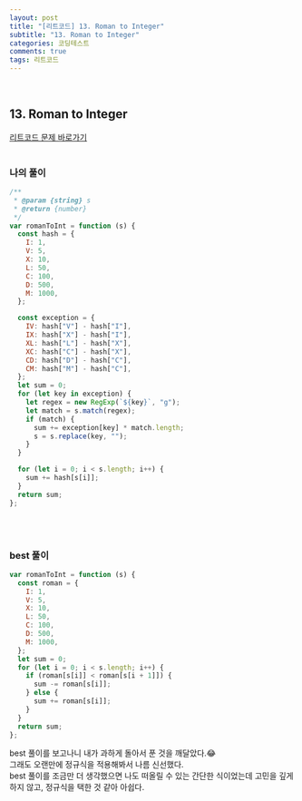 ```yaml
---
layout: post
title: "[리트코드] 13. Roman to Integer"
subtitle: "13. Roman to Integer"
categories: 코딩테스트
comments: true
tags: 리트코드
---
```


<br>


## 13. Roman to Integer

[리트코드 문제 바로가기](https://leetcode.com/problems/roman-to-integer/) <br><br>

### 나의 풀이

```js
/**
 * @param {string} s
 * @return {number}
 */
var romanToInt = function (s) {
  const hash = {
    I: 1,
    V: 5,
    X: 10,
    L: 50,
    C: 100,
    D: 500,
    M: 1000,
  };

  const exception = {
    IV: hash["V"] - hash["I"],
    IX: hash["X"] - hash["I"],
    XL: hash["L"] - hash["X"],
    XC: hash["C"] - hash["X"],
    CD: hash["D"] - hash["C"],
    CM: hash["M"] - hash["C"],
  };
  let sum = 0;
  for (let key in exception) {
    let regex = new RegExp(`${key}`, "g");
    let match = s.match(regex);
    if (match) {
      sum += exception[key] * match.length;
      s = s.replace(key, "");
    }
  }

  for (let i = 0; i < s.length; i++) {
    sum += hash[s[i]];
  }
  return sum;
};
```

<br><br>


### best 풀이

```js
var romanToInt = function (s) {
  const roman = {
    I: 1,
    V: 5,
    X: 10,
    L: 50,
    C: 100,
    D: 500,
    M: 1000,
  };
  let sum = 0;
  for (let i = 0; i < s.length; i++) {
    if (roman[s[i]] < roman[s[i + 1]]) {
      sum -= roman[s[i]];
    } else {
      sum += roman[s[i]];
    }
  }
  return sum;
};

```

best 풀이를 보고나니 내가 과하게 돌아서 푼 것을 깨달았다.😂<br>
그래도 오랜만에 정규식을 적용해봐서 나름 신선했다.<br>
best 풀이를 조금만 더 생각했으면 나도 떠올릴 수 있는 간단한 식이었는데 고민을 깊게 하지 않고, 정규식을
택한 것 같아 아쉽다.
